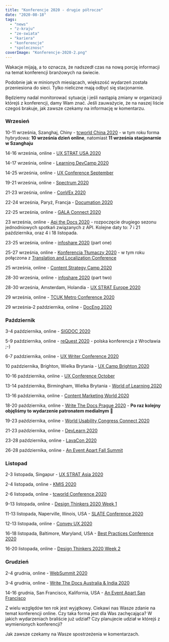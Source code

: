 ```yaml
---
title: "Konferencje 2020 - drugie półrocze"
date: "2020-08-18"
tags:
  - "news"
  - "z-kraju"
  - "ze-swiata"
  - "kariera"
  - "konferencje"
  - "spolecznosc"
coverImage: "Konferencje-2020-2.png"
---
```


Wakacje mijają, a to oznacza, że nadszedł czas na nową porcję informacji na
temat konferencji branżowych na świecie.

Podobnie jak w minionych miesiącach, większość wydarzeń została przeniesiona do
sieci. Tylko nieliczne mają odbyć się stacjonarnie.

Będziemy nadal monitorować sytuację i jeśli nastąpią zmiany w organizacji
którejś z konferencji, damy Wam znać. Jeśli zauważycie, że na naszej liście
czegoś brakuje, jak zawsze czekamy na informację w komentarzu.

### Wrzesień

10-11 września, Szanghaj, Chiny -
[tcworld China 2020](https://www.tcworld-china.cn/en/) - w tym roku forma
hybrydowa: **10 września dzień online**, natomiast **11 września stacjonarnie w
Szanghaju**

14-16 września, online - [UX STRAT USA 2020](https://uxstrat.com/usa/)

14-17 września, online - [Learning DevCamp 2020](http://learningdevcamp.com/)

14-25 września, online
- [UX Conference September](https://www.nngroup.com/training/september/)

19-21 września, online -
[Spectrum 2020](https://stc-rochester.org/spectrum-conference/)

21-23 września, online - [ConVEx 2020](https://convex.infomanagementcenter.com/)

22-24 września, Paryż, Francja - [Documation 2020](http://www.documation.fr/)

22-25 września, online -
[GALA Connect 2020](https://www.gala-global.org/conference/gala-connected-2020)

23 września, online - [Api the Docs 2020](https://apithedocs.org/) - rozpoczęcie
drugiego sezonu jednodniowych spotkań związanych z API. Kolejne daty to: 7 i 21
października, oraz 4 i 18 listopada.

23-25 września, online - [infoshare 2020](https://infoshare.pl/) (part one)

25-27 września, online -
[Konferencja Tłumaczy 2020](https://www.konferencjatlumaczy.pl/) - w tym roku
połączona z
[Translation and Localization Conference](https://translation-conference.com/)

25 września, online -
[Content Strategy Camp 2020](https://www.kompetenzzentrum-kommunikation.de/veranstaltungen/cosca20-4310/)

28-30 września, online - [infoshare 2020](https://infoshare.pl/) (part two)

28-30 września, Amsterdam, Holandia -
[UX STRAT Europe 2020](https://uxstrat.com/europe/)

29 września, online -
[TCUK Metro Conference 2020](http://technicalcommunicationuk.com/)

29 września-2 października, online -
[DocEng 2020](https://doceng.org/doceng2020)

### Październik

3-4 października, online -
[SIGDOC 2020](https://sigdoc.acm.org/conference/2020/)

5-9 października, online - [reQuest 2020](https://2020.request.pl/) - polska
konferencja z Wrocławia ;-)

6-7 października, online -
[UX Writer Conference 2020](https://uxwriterconference.com/)

10 października, Brighton, Wielka Brytania -
[UX Camp Brighton 2020](https://www.uxcampbrighton.org/)

10-16 października, online -
[UX Conference October](https://www.nngroup.com/training/october/)

13-14 października, Birmingham, Wielka Brytania -
[World of Learning 2020](https://www.learnevents.com/conference-overview/)

13-16 października, online -
[Content Marketing World 2020](https://www.contentmarketingworld.com/)

18-20 października, online -
[Write The Docs Prague 2020](https://www.writethedocs.org/conf/prague/2020/) -
**Po raz kolejny objęliśmy to wydarzenie patronatem medialnym 🙂**

19-23 października, online -
[World Usability Congress Connect 2020](https://worldusabilitycongress.com/)

21-23 października, online - [DevLearn 2020](https://www.devlearn.com/welcome)

23-28 października, online - [LavaCon 2020](https://lavacon.org/2020/)

26-28 października, online -
[An Event Apart Fall Summit](https://aneventapart.com/event/online-1020)

### Listopad

2-3 listopada, Singapur - [UX STRAT Asia 2020](https://uxstrat.com/asia/)

2-4 listopada, online - [KMIS 2020](http://www.kmis.ic3k.org/)

2-6 listopada, online -
[tcworld Conference 2020](https://tcworldconference.tekom.de/)

9-13 listopada, online -
[Design Thinkers 2020 Week 1](https://designthinkers.com/week-1)

11-13 listopada, Naperville, Illinois, USA -
[SLATE Conference 2020](https://www.slategroup.org/conference)

12-13 listopada, online - [Convey UX 2020](https://conveyux.com/)

16-18 listopada, Baltimore, Maryland, USA -
[Best Practices Conference 2020](https://bp.infomanagementcenter.com/)

16-20 listopada, online -
[Design Thinkers 2020 Week 2](https://designthinkers.com/week-2)

### Grudzień

2-4 grudnia, online - [WebSummit 2020](https://websummit.com/)

3-4 grudnia, online -
[Write The Docs Australia & India 2020](https://www.writethedocs.org/conf/australia/2020/)

14-16 grudnia, San Francisco, Kalifornia, USA -
[An Event Apart San Francisco](https://aneventapart.com/event/san-francisco-2020)

Z wielu względów ten rok jest wyjątkowy. Ciekawi nas Wasze zdanie na temat
konferencji online. Czy taka forma jest dla Was zachęcająca? W jakich
wydarzeniach braliście już udział? Czy planujecie udział w którejś z
wymienionych konferencji?

Jak zawsze czekamy na Wasze spostrzeżenia w komentarzach.
